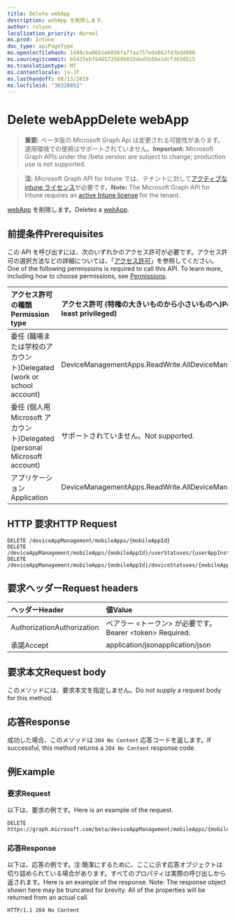 ```yaml
---
title: Delete webApp
description: webApp を削除します。
author: rolyon
localization_priority: Normal
ms.prod: Intune
doc_type: apiPageType
ms.openlocfilehash: 1d48cba06b1e6856fa77aa757eda862fd3bdd900
ms.sourcegitcommit: b5425ebf648572569b032ded5b56e1dcf3830515
ms.translationtype: MT
ms.contentlocale: ja-JP
ms.lasthandoff: 08/13/2019
ms.locfileid: "36328852"
---
```

# <a name="delete-webapp"></a><span data-ttu-id="2b828-103">Delete webApp</span><span class="sxs-lookup"><span data-stu-id="2b828-103">Delete webApp</span></span>

> <span data-ttu-id="2b828-104">**重要:** ベータ版の Microsoft Graph Api は変更される可能性があります。運用環境での使用はサポートされていません。</span><span class="sxs-lookup"><span data-stu-id="2b828-104">**Important:** Microsoft Graph APIs under the /beta version are subject to change; production use is not supported.</span></span>

> <span data-ttu-id="2b828-105">**注:** Microsoft Graph API for Intune では、テナントに対して[アクティブな intune ライセンス](https://go.microsoft.com/fwlink/?linkid=839381)が必要です。</span><span class="sxs-lookup"><span data-stu-id="2b828-105">**Note:** The Microsoft Graph API for Intune requires an [active Intune license](https://go.microsoft.com/fwlink/?linkid=839381) for the tenant.</span></span>

<span data-ttu-id="2b828-106">[webApp](../resources/intune-apps-webapp.md) を削除します。</span><span class="sxs-lookup"><span data-stu-id="2b828-106">Deletes a [webApp](../resources/intune-apps-webapp.md).</span></span>

## <a name="prerequisites"></a><span data-ttu-id="2b828-107">前提条件</span><span class="sxs-lookup"><span data-stu-id="2b828-107">Prerequisites</span></span>
<span data-ttu-id="2b828-p101">この API を呼び出すには、次のいずれかのアクセス許可が必要です。アクセス許可の選択方法などの詳細については、「[アクセス許可](/graph/permissions-reference)」を参照してください。</span><span class="sxs-lookup"><span data-stu-id="2b828-p101">One of the following permissions is required to call this API. To learn more, including how to choose permissions, see [Permissions](/graph/permissions-reference).</span></span>

|<span data-ttu-id="2b828-110">アクセス許可の種類</span><span class="sxs-lookup"><span data-stu-id="2b828-110">Permission type</span></span>|<span data-ttu-id="2b828-111">アクセス許可 (特権の大きいものから小さいものへ)</span><span class="sxs-lookup"><span data-stu-id="2b828-111">Permissions (from most to least privileged)</span></span>|
|:---|:---|
|<span data-ttu-id="2b828-112">委任 (職場または学校のアカウント)</span><span class="sxs-lookup"><span data-stu-id="2b828-112">Delegated (work or school account)</span></span>|<span data-ttu-id="2b828-113">DeviceManagementApps.ReadWrite.All</span><span class="sxs-lookup"><span data-stu-id="2b828-113">DeviceManagementApps.ReadWrite.All</span></span>|
|<span data-ttu-id="2b828-114">委任 (個人用 Microsoft アカウント)</span><span class="sxs-lookup"><span data-stu-id="2b828-114">Delegated (personal Microsoft account)</span></span>|<span data-ttu-id="2b828-115">サポートされていません。</span><span class="sxs-lookup"><span data-stu-id="2b828-115">Not supported.</span></span>|
|<span data-ttu-id="2b828-116">アプリケーション</span><span class="sxs-lookup"><span data-stu-id="2b828-116">Application</span></span>|<span data-ttu-id="2b828-117">DeviceManagementApps.ReadWrite.All</span><span class="sxs-lookup"><span data-stu-id="2b828-117">DeviceManagementApps.ReadWrite.All</span></span>|

## <a name="http-request"></a><span data-ttu-id="2b828-118">HTTP 要求</span><span class="sxs-lookup"><span data-stu-id="2b828-118">HTTP Request</span></span>
<!-- {
  "blockType": "ignored"
}
-->
``` http
DELETE /deviceAppManagement/mobileApps/{mobileAppId}
DELETE /deviceAppManagement/mobileApps/{mobileAppId}/userStatuses/{userAppInstallStatusId}/app
DELETE /deviceAppManagement/mobileApps/{mobileAppId}/deviceStatuses/{mobileAppInstallStatusId}/app
```

## <a name="request-headers"></a><span data-ttu-id="2b828-119">要求ヘッダー</span><span class="sxs-lookup"><span data-stu-id="2b828-119">Request headers</span></span>
|<span data-ttu-id="2b828-120">ヘッダー</span><span class="sxs-lookup"><span data-stu-id="2b828-120">Header</span></span>|<span data-ttu-id="2b828-121">値</span><span class="sxs-lookup"><span data-stu-id="2b828-121">Value</span></span>|
|:---|:---|
|<span data-ttu-id="2b828-122">Authorization</span><span class="sxs-lookup"><span data-stu-id="2b828-122">Authorization</span></span>|<span data-ttu-id="2b828-123">ベアラー &lt;トークン&gt; が必要です。</span><span class="sxs-lookup"><span data-stu-id="2b828-123">Bearer &lt;token&gt; Required.</span></span>|
|<span data-ttu-id="2b828-124">承諾</span><span class="sxs-lookup"><span data-stu-id="2b828-124">Accept</span></span>|<span data-ttu-id="2b828-125">application/json</span><span class="sxs-lookup"><span data-stu-id="2b828-125">application/json</span></span>|

## <a name="request-body"></a><span data-ttu-id="2b828-126">要求本文</span><span class="sxs-lookup"><span data-stu-id="2b828-126">Request body</span></span>
<span data-ttu-id="2b828-127">このメソッドには、要求本文を指定しません。</span><span class="sxs-lookup"><span data-stu-id="2b828-127">Do not supply a request body for this method.</span></span>

## <a name="response"></a><span data-ttu-id="2b828-128">応答</span><span class="sxs-lookup"><span data-stu-id="2b828-128">Response</span></span>
<span data-ttu-id="2b828-129">成功した場合、このメソッドは `204 No Content` 応答コードを返します。</span><span class="sxs-lookup"><span data-stu-id="2b828-129">If successful, this method returns a `204 No Content` response code.</span></span>

## <a name="example"></a><span data-ttu-id="2b828-130">例</span><span class="sxs-lookup"><span data-stu-id="2b828-130">Example</span></span>

### <a name="request"></a><span data-ttu-id="2b828-131">要求</span><span class="sxs-lookup"><span data-stu-id="2b828-131">Request</span></span>
<span data-ttu-id="2b828-132">以下は、要求の例です。</span><span class="sxs-lookup"><span data-stu-id="2b828-132">Here is an example of the request.</span></span>
``` http
DELETE https://graph.microsoft.com/beta/deviceAppManagement/mobileApps/{mobileAppId}
```

### <a name="response"></a><span data-ttu-id="2b828-133">応答</span><span class="sxs-lookup"><span data-stu-id="2b828-133">Response</span></span>
<span data-ttu-id="2b828-p102">以下は、応答の例です。注:簡潔にするために、ここに示す応答オブジェクトは切り詰められている場合があります。すべてのプロパティは実際の呼び出しから返されます。</span><span class="sxs-lookup"><span data-stu-id="2b828-p102">Here is an example of the response. Note: The response object shown here may be truncated for brevity. All of the properties will be returned from an actual call.</span></span>
``` http
HTTP/1.1 204 No Content
```






